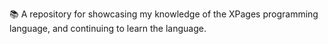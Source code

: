 📚️ A repository for showcasing my knowledge of the XPages programming language, and continuing to learn the language. 

